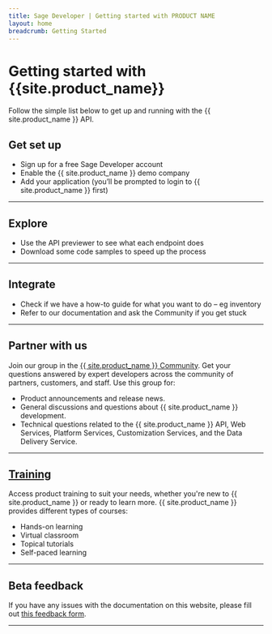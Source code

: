 ```yaml
---
title: Sage Developer | Getting started with PRODUCT NAME
layout: home
breadcrumb: Getting Started
---
```


<h1>Getting started with {{site.product_name}}</h1>

Follow the simple list below to get up and running with the {{ site.product_name }} API.

## Get set up
- Sign up for a free Sage Developer account
- Enable the {{ site.product_name }} demo company
- Add your application (you’ll be prompted to login to {{ site.product_name }} first)

---

## Explore
- Use the API previewer to see what each endpoint does
- Download some code samples to speed up the process

---

## Integrate
- Check if we have a how-to guide for what you want to do – eg inventory
- Refer to our documentation and ask the Community if you get stuck

---

## Partner with us

Join our group in the <a href="#" target="_blank">{{ site.product_name }} Community</a>. Get your questions answered by expert developers across the community of partners, customers, and staff. Use this group for:

- Product announcements and release news.
- General discussions and questions about {{ site.product_name }} development.
- Technical questions related to the {{ site.product_name }} API, Web Services, Platform Services, Customization Services, and the Data Delivery Service.

--- 

## <a href="{{ site.intacct.training_url }}" target="_blank">Training</a>

Access product training to suit your needs, whether you're new to {{ site.product_name }} or ready to learn more.  {{ site.product_name }} provides different types of courses:

- Hands-on learning
- Virtual classroom
- Topical tutorials
- Self-paced learning

---

## Beta feedback 

If you have any issues with the documentation on this website, please fill out <a href="#" target="_blank">this feedback form</a>.

---